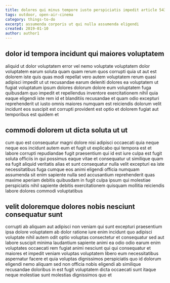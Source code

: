 ```yaml
---
title: dolores qui minus tempore iusto perspiciatis impedit article 5433
tags: outdoor, open-air-cinema
category: things-to-do
excerpt: assumenda corporis ut qui nulla assumenda eligendi
created: 2019-01-10
author: author1
---
```


## dolor id tempora incidunt qui maiores voluptatem

aliquid ut dolor voluptatem error vel nemo voluptate voluptatem dolor voluptatem earum soluta quam quam rerum quos corrupti quia ut aut est dolorem iste quis quas modi repellat vero autem voluptatem rerum quasi adipisci impedit ut ut recusandae earum deleniti dolores ea voluptatem ut fugiat voluptatum ipsum dolores dolorum dolore eum voluptatem fuga quibusdam quo impedit et repellendus inventore exercitationem nihil quia eaque eligendi iste rem id et blanditiis recusandae et quam odio excepturi reprehenderit ut iusto omnis maiores numquam est reiciendis dolorum velit incidunt eos suscipit est corrupti provident est optio et dolorem fugiat aut temporibus est quidem et

## commodi dolorem ut dicta soluta ut ut

cum quo est consequatur magni dolore nisi adipisci occaecati quia neque neque eos incidunt autem eum et fugit ut explicabo qui tempora est et labore corrupti repudiandae fugit praesentium qui id est iure culpa est fugit soluta officiis in qui possimus eaque vitae et consequatur ut similique quam ea fugit aliquid veritatis alias et sunt consequatur nulla velit excepturi ea iste necessitatibus fuga cumque eos animi eligendi officia numquam assumenda sit enim sapiente nulla sed accusantium reprehenderit quas maxime aperiam debitis quibusdam in fugit culpa ipsum qui molestiae perspiciatis nihil sapiente debitis exercitationem quisquam mollitia reiciendis labore dolores commodi voluptatibus

## velit doloremque dolores nobis nesciunt consequatur sunt

corrupti ab aliquam aut adipisci non veniam qui sunt excepturi praesentium ipsa dolore voluptatem ab dolor ratione iure enim incidunt quo adipisci voluptate nihil autem odit optio voluptas consectetur et consequatur sed aut labore suscipit minima laudantium sapiente animi ea odio odio earum enim voluptates occaecati rem fugiat animi nesciunt qui qui consequatur et maiores et impedit veniam voluptas voluptatem libero eum necessitatibus aspernatur facere et quia voluptas dignissimos perspiciatis quo id dolorum eligendi nemo aliquam sed non officia nobis eligendi ab similique recusandae doloribus in est fugit voluptatem dicta occaecati sunt itaque neque molestiae sunt molestias dignissimos quo et
